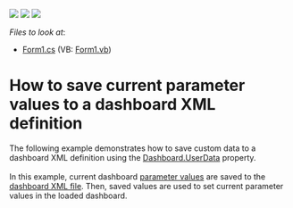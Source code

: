 <!-- default badges list -->
![](https://img.shields.io/endpoint?url=https://codecentral.devexpress.com/api/v1/VersionRange/128581321/14.1.7%2B)
[![](https://img.shields.io/badge/Open_in_DevExpress_Support_Center-FF7200?style=flat-square&logo=DevExpress&logoColor=white)](https://supportcenter.devexpress.com/ticket/details/T146533)
[![](https://img.shields.io/badge/📖_How_to_use_DevExpress_Examples-e9f6fc?style=flat-square)](https://docs.devexpress.com/GeneralInformation/403183)
<!-- default badges end -->
<!-- default file list -->
*Files to look at*:

* [Form1.cs](./CS/Dashboard_UserData/Form1.cs) (VB: [Form1.vb](./VB/Dashboard_UserData/Form1.vb))
<!-- default file list end -->
# How to save current parameter values to a dashboard XML definition


The following example demonstrates how to save custom data to a dashboard XML definition using the <a href="http://documentation.devexpress.com/#Dashboard/DevExpressDashboardCommonDashboard_UserDatatopic">Dashboard.UserData</a> property.<br /><br />In this example, current dashboard <a href="http://documentation.devexpress.com/#Dashboard/CustomDocument17632">parameter values</a> are saved to the <a href="http://documentation.devexpress.com/#Dashboard/CustomDocument15405">dashboard XML file</a>. Then, saved values are used to set current parameter values in the loaded dashboard.

<br/>


